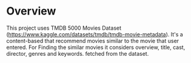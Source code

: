 # Overview
This project uses TMDB 5000 Movies Dataset (https://www.kaggle.com/datasets/tmdb/tmdb-movie-metadata). It's  a content-based that recommend movies similar to the movie that user entered. For Finding the similar movies it considers overview, title, cast, director, genres and keywords. fetched from the dataset.
